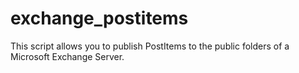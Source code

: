 # exchange_postitems
This script allows you to publish PostItems to the public folders of a Microsoft Exchange Server.
